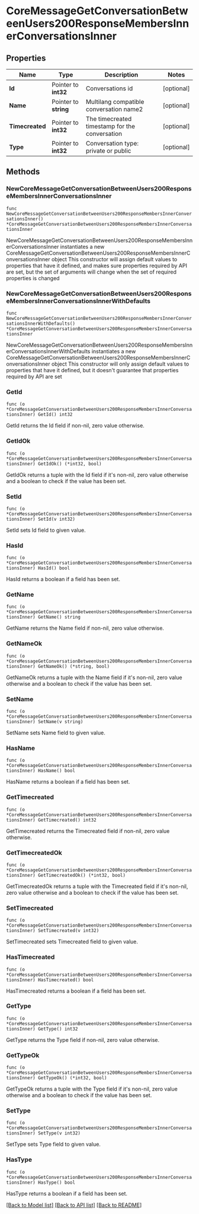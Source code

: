 # CoreMessageGetConversationBetweenUsers200ResponseMembersInnerConversationsInner

## Properties

Name | Type | Description | Notes
------------ | ------------- | ------------- | -------------
**Id** | Pointer to **int32** | Conversations id | [optional] 
**Name** | Pointer to **string** | Multilang compatible conversation name2 | [optional] 
**Timecreated** | Pointer to **int32** | The timecreated timestamp for the conversation | [optional] 
**Type** | Pointer to **int32** | Conversation type: private or public | [optional] 

## Methods

### NewCoreMessageGetConversationBetweenUsers200ResponseMembersInnerConversationsInner

`func NewCoreMessageGetConversationBetweenUsers200ResponseMembersInnerConversationsInner() *CoreMessageGetConversationBetweenUsers200ResponseMembersInnerConversationsInner`

NewCoreMessageGetConversationBetweenUsers200ResponseMembersInnerConversationsInner instantiates a new CoreMessageGetConversationBetweenUsers200ResponseMembersInnerConversationsInner object
This constructor will assign default values to properties that have it defined,
and makes sure properties required by API are set, but the set of arguments
will change when the set of required properties is changed

### NewCoreMessageGetConversationBetweenUsers200ResponseMembersInnerConversationsInnerWithDefaults

`func NewCoreMessageGetConversationBetweenUsers200ResponseMembersInnerConversationsInnerWithDefaults() *CoreMessageGetConversationBetweenUsers200ResponseMembersInnerConversationsInner`

NewCoreMessageGetConversationBetweenUsers200ResponseMembersInnerConversationsInnerWithDefaults instantiates a new CoreMessageGetConversationBetweenUsers200ResponseMembersInnerConversationsInner object
This constructor will only assign default values to properties that have it defined,
but it doesn't guarantee that properties required by API are set

### GetId

`func (o *CoreMessageGetConversationBetweenUsers200ResponseMembersInnerConversationsInner) GetId() int32`

GetId returns the Id field if non-nil, zero value otherwise.

### GetIdOk

`func (o *CoreMessageGetConversationBetweenUsers200ResponseMembersInnerConversationsInner) GetIdOk() (*int32, bool)`

GetIdOk returns a tuple with the Id field if it's non-nil, zero value otherwise
and a boolean to check if the value has been set.

### SetId

`func (o *CoreMessageGetConversationBetweenUsers200ResponseMembersInnerConversationsInner) SetId(v int32)`

SetId sets Id field to given value.

### HasId

`func (o *CoreMessageGetConversationBetweenUsers200ResponseMembersInnerConversationsInner) HasId() bool`

HasId returns a boolean if a field has been set.

### GetName

`func (o *CoreMessageGetConversationBetweenUsers200ResponseMembersInnerConversationsInner) GetName() string`

GetName returns the Name field if non-nil, zero value otherwise.

### GetNameOk

`func (o *CoreMessageGetConversationBetweenUsers200ResponseMembersInnerConversationsInner) GetNameOk() (*string, bool)`

GetNameOk returns a tuple with the Name field if it's non-nil, zero value otherwise
and a boolean to check if the value has been set.

### SetName

`func (o *CoreMessageGetConversationBetweenUsers200ResponseMembersInnerConversationsInner) SetName(v string)`

SetName sets Name field to given value.

### HasName

`func (o *CoreMessageGetConversationBetweenUsers200ResponseMembersInnerConversationsInner) HasName() bool`

HasName returns a boolean if a field has been set.

### GetTimecreated

`func (o *CoreMessageGetConversationBetweenUsers200ResponseMembersInnerConversationsInner) GetTimecreated() int32`

GetTimecreated returns the Timecreated field if non-nil, zero value otherwise.

### GetTimecreatedOk

`func (o *CoreMessageGetConversationBetweenUsers200ResponseMembersInnerConversationsInner) GetTimecreatedOk() (*int32, bool)`

GetTimecreatedOk returns a tuple with the Timecreated field if it's non-nil, zero value otherwise
and a boolean to check if the value has been set.

### SetTimecreated

`func (o *CoreMessageGetConversationBetweenUsers200ResponseMembersInnerConversationsInner) SetTimecreated(v int32)`

SetTimecreated sets Timecreated field to given value.

### HasTimecreated

`func (o *CoreMessageGetConversationBetweenUsers200ResponseMembersInnerConversationsInner) HasTimecreated() bool`

HasTimecreated returns a boolean if a field has been set.

### GetType

`func (o *CoreMessageGetConversationBetweenUsers200ResponseMembersInnerConversationsInner) GetType() int32`

GetType returns the Type field if non-nil, zero value otherwise.

### GetTypeOk

`func (o *CoreMessageGetConversationBetweenUsers200ResponseMembersInnerConversationsInner) GetTypeOk() (*int32, bool)`

GetTypeOk returns a tuple with the Type field if it's non-nil, zero value otherwise
and a boolean to check if the value has been set.

### SetType

`func (o *CoreMessageGetConversationBetweenUsers200ResponseMembersInnerConversationsInner) SetType(v int32)`

SetType sets Type field to given value.

### HasType

`func (o *CoreMessageGetConversationBetweenUsers200ResponseMembersInnerConversationsInner) HasType() bool`

HasType returns a boolean if a field has been set.


[[Back to Model list]](../README.md#documentation-for-models) [[Back to API list]](../README.md#documentation-for-api-endpoints) [[Back to README]](../README.md)


